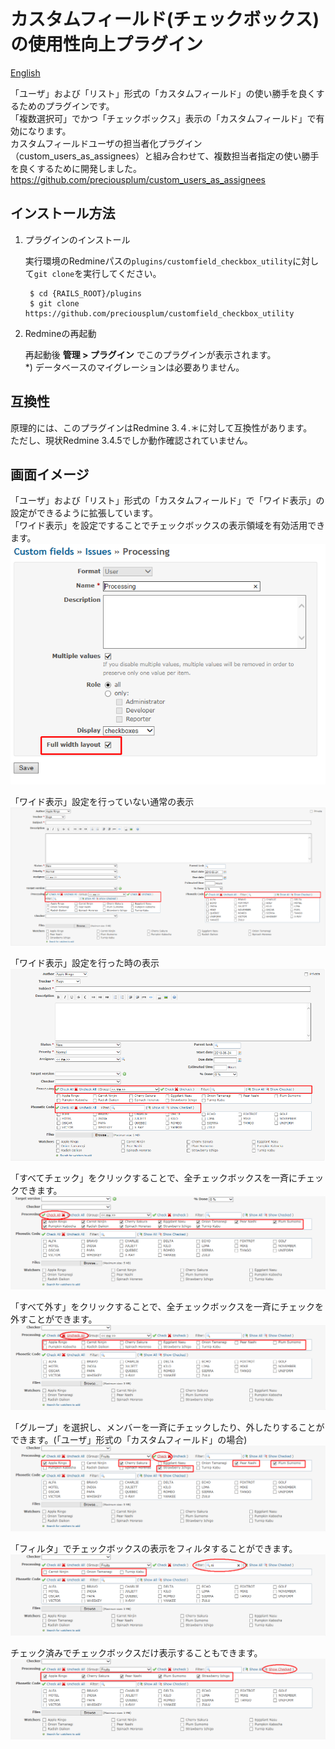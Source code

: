 # カスタムフィールド(チェックボックス)の使用性向上プラグイン
[English](README.md)

「ユーザ」および「リスト」形式の「カスタムフィールド」の使い勝手を良くするためのプラグインです。  
「複数選択可」でかつ「チェックボックス」表示の「カスタムフィールド」で有効になります。  
カスタムフィールドユーザの担当者化プラグイン（custom_users_as_assignees）と組み合わせて、複数担当者指定の使い勝手を良くするために開発しました。
https://github.com/preciousplum/custom_users_as_assignees

## インストール方法

1. プラグインのインストール

    実行環境のRedmineパスの`plugins/customfield_checkbox_utility`に対して`git clone`を実行してください。

        $ cd {RAILS_ROOT}/plugins
        $ git clone https://github.com/preciousplum/customfield_checkbox_utility

2. Redmineの再起動

    再起動後 **管理 > プラグイン** でこのプラグインが表示されます。  
    *) データベースのマイグレーションは必要ありません。

## 互換性
原理的には、このプラグインはRedmine 3.４.＊に対して互換性があります。  
ただし、現状Redmine 3.4.5でしか動作確認されていません。

## 画面イメージ

「ユーザ」および「リスト」形式の「カスタムフィールド」で「ワイド表示」の設定ができるように拡張しています。  
「ワイド表示」を設定ですることでチェックボックスの表示領域を有効活用できます。
![画面イメージ](assets/images/FullWidthLayout.png)  

「ワイド表示」設定を行っていない通常の表示  
![画面イメージ](assets/images/Normal.png)  

「ワイド表示」設定を行った時の表示  
![画面イメージ](assets/images/Wide.png)  

「すべてチェック」をクリックすることで、全チェックボックスを一斉にチェックできます。  
![画面イメージ](assets/images/CheckAll.png)  

「すべて外す」をクリックすることで、全チェックボックスを一斉にチェックを外すことができます。  
![画面イメージ](assets/images/UncheckAll.png)  

「グループ」を選択し、メンバーを一斉にチェックしたり、外したりすることができます。(「ユーザ」形式の「カスタムフィールド」の場合)  
![画面イメージ](assets/images/CheckGroup.png)  

「フィルタ」でチェックボックスの表示をフィルタすることができます。  
![画面イメージ](assets/images/Filter.png)  

チェック済みでチェックボックスだけ表示することもできます。  
![画面イメージ](assets/images/ShowChecked.png)  

